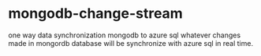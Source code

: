 # mongodb-change-stream
one way data synchronization mongodb to azure sql whatever changes made in mongordb database will be synchronize with azure sql in real time.
